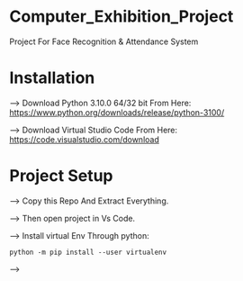 # Computer_Exhibition_Project
Project For Face Recognition & Attendance System 

# Installation 

--> Download Python 3.10.0 64/32 bit From Here:
    https://www.python.org/downloads/release/python-3100/

--> Download Virtual Studio Code From Here:
    https://code.visualstudio.com/download

# Project Setup 

--> Copy this Repo And Extract Everything.

--> Then open project in Vs Code.

--> Install virtual Env Through python:
    
```
python -m pip install --user virtualenv
```

-->

